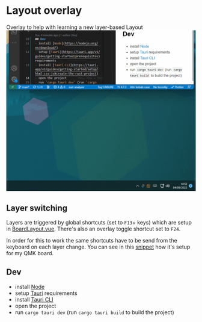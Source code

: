 # Layout overlay
Overlay to help with learning a new layer-based Layout
![Overlay](./assets/overlay.gif)

## Layer switching
Layers are triggered by global shortcuts (set to `F13`+ keys) which are setup in [BoardLayout.vue](./src/Components/BoardLayout.vue). There's also an overlay toggle shortcut set to `F24`.  

In order for this to work the same shortcuts have to be send from the keyboard on each layer change. You can see in this [snippet](./layer_switch_qmk_example.c) how it's setup for my QMK board.

## Dev
- install [Node](https://nodejs.org/en/download/)
- setup [Tauri](https://tauri.app/v1/guides/getting-started/prerequisites) requirements 
- install [Tauri CLI](https://tauri.app/v1/guides/getting-started/setup/html-css-js#create-the-rust-project)
- open the project
- run `cargo tauri dev` (run `cargo tauri build` to build the project)